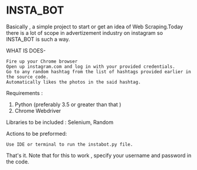 # INSTA_BOT

Basically , a simple project to start or get an idea of Web Scraping.Today there is a lot of scope in advertizement industry on instagram so INSTA_BOT is such a way.

WHAT IS DOES-

    Fire up your Chrome browser
    Open up instagram.com and log in with your provided credentials.
    Go to any random hashtag from the list of hashtags provided earlier in the source code.
    Automatically likes the photos in the said hashtag.

Requirements :

   1. Python (preferably 3.5 or greater than that )
   2. Chrome Webdriver

Libraries to be included : Selenium, Random

Actions to be preformed:

    Use IDE or terminal to run the instabot.py file.

That's it. Note that for this to work , specify your username and password in the code.
